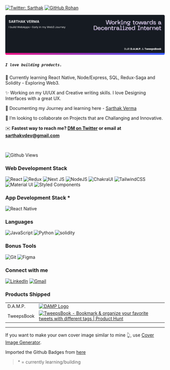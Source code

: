 [![Twitter: Sarthak](https://img.shields.io/twitter/follow/srthkv?style=social)](https://twitter.com/srthkv) 
[![GitHub Rohan](https://img.shields.io/github/followers/sarthakvdev?label=follow&style=social)](https://github.com/sarthakvdev)

![Banner](./images/banner.png)

##### `I love building products.`

🌱 Currently learning React Native, Node/Express, SQL, Redux-Saga and Solidity - Exploring Web3.

✨ Working on my UI/UX and Creative writing skills. I love Designing Interfaces with a great UX.

📒 Documenting my Journey and learning here - [Sarthak Verma](https://sarthakverma.vercel.app)

🤝 I’m looking to collaborate on Projects that are Challanging and Innovative.

✉️ <b>Fastest way to reach me? [DM on Twitter](https://twitter.com/srthkv) or email at sarthakvdev@gmail.com</b>

<br>

![Github Views](https://komarev.com/ghpvc/?username=sarthakvdev&style=flat-square&color=3E5FF8)
<br>
### Web Development Stack
<div style="display:inline-block">
    <img alt="React" src="https://img.shields.io/badge/react%20-%2320232a.svg?&style=for-the-badge&logo=react&logoColor=%2361DAFB"/>
    <img alt="Redux" src="https://img.shields.io/badge/redux-%23593d88.svg?style=for-the-badge&logo=redux&logoColor=white"/>
    <img alt="Next JS" src="https://img.shields.io/badge/nextjs-%23000000.svg?style=for-the-badge&logo=next.js&logoColor=white"/>
    <img alt="NodeJS" src="https://img.shields.io/badge/node.js%20-%2343853D.svg?&style=for-the-badge&logo=node.js&logoColor=white"/>
    <img alt="ChakraUI" src="https://img.shields.io/badge/chakra%20ui-61C8C8?style=for-the-badge&logo=chakraui&logoColor=white"/>
    <img alt="TailwindCSS" src="https://img.shields.io/badge/tailwindcss-%2338B2AC.svg?style=for-the-badge&logo=tailwind-css&logoColor=white"/>
    <img alt="Material UI" src="https://img.shields.io/badge/materialui-%230081CB.svg?style=for-the-badge&logo=material-ui&logoColor=white"/>
    <img alt="Styled Components" src="https://img.shields.io/badge/styled--components-DB7093?style=for-the-badge&logo=styled-components&logoColor=white"/>
</div>

### App Development Stack *
<div style="display:inline-block">
    <img alt="React Native" src="https://img.shields.io/badge/react_native-%2320232a.svg?style=for-the-badge&logo=react&logoColor=%2361DAFB" />
</div>

### Languages
<div style="display:inline-block">
    <img alt="JavaScript" src="https://img.shields.io/badge/javascript%20-%23323330.svg?&style=for-the-badge&logo=javascript&logoColor=%23F7DF1E"/>
    <img alt="Python" src="https://img.shields.io/badge/python%20-%2314354C.svg?&style=for-the-badge&logo=python&logoColor=white"/>
    <img alt="solidity" src="https://img.shields.io/badge/Solidity-grey?style=for-the-badge&logo=solidity"/>
</div>

### Bonus Tools
<div style="display:inline-block">
    <img alt="Git" src="https://img.shields.io/badge/git-%23F05033.svg?style=for-the-badge&logo=git&logoColor=white"/>
    <img alt="Figma" src="https://img.shields.io/badge/Figma-purple?style=for-the-badge&logo=figma&logoColor=white"/>
</div>
            
### Connect with me
[![LinkedIn](https://img.shields.io/badge/linkedin-%230077B5.svg?style=for-the-badge&logo=linkedin&logoColor=white)](https://linkedin.com/in/sarthakv/)
<a href="mailto:sarthakvdev@gmail.com">
    <img alt="Gmail" src="https://img.shields.io/badge/Gmail-D14836?style=for-the-badge&logo=gmail&logoColor=white"/>
</a>

### Products Shipped
<table>
    <tr>
        <td>D.A.M.P.</td>
        <td><a href="https://devfolio.co/submissions/damp-dd4c" target="_blank"><img alt="DAMP Logo" src="https://devfolio-prod.s3.ap-south-1.amazonaws.com/hackathons/c9ec4910652e474b87915718343b68e6/projects/c4fbcbd6c9844a19b55f5956b0719df4/3d4e29e2-1841-4636-bade-07058bf1fdc9.png"  style="width: 135px; height: 50px;" width="160" height="60" /></a></td>
    </tr>
    <tr>
        <td>TweepsBook</td>
        <td><a href="https://www.producthunt.com/posts/tweepsbook?utm_source=badge-featured&utm_medium=badge&utm_souce=badge-tweepsbook" target="_blank"><img src="https://api.producthunt.com/widgets/embed-image/v1/featured.svg?post_id=290169&theme=light" alt="TweepsBook - Bookmark & organize your favorite tweets with different tags | Product Hunt" style="width: 180; height: 45px;" width="180" height="45" /></a></td>
    </tr>
</table>

---
If you want to make your own cover image similar to mine 👆, use <a href="http://cover-image-generator.netlify.com/" target="_blank">Cover Image Generator</a>.

Imported the Github Badges from [here](https://github.com/Ileriayo/markdown-badges)

> \* = currently learning/building
